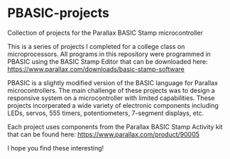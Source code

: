 # PBASIC-projects
Collection of projects for the Parallax BASIC Stamp microcontroller

This is a series of projects I completed for a college class on microprocessors. All programs in this repository were programmed in PBASIC using the BASIC Stamp Editor that can be downloaded here: https://www.parallax.com/downloads/basic-stamp-software

PBASIC is a slightly modified version of the BASIC language for Parallax microcontrollers. The main challenge of these projects was to design a responsive system on a microcontroller with limited capabilities. These projects incorperated a wide variety of electronic components including LEDs, servos, 555 timers, potentiometers, 7-segment displays, etc.

Each project uses components from the Parallax BASIC Stamp Activity kit that can be found here: https://www.parallax.com/product/90005

I hope you find these interesting!
